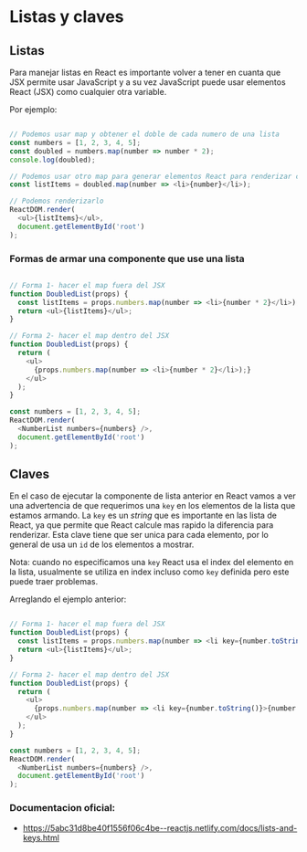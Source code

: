 # Listas y claves

## Listas
Para manejar listas en React es importante volver a tener en cuanta que JSX permite usar JavaScript y a su vez JavaScript puede usar elementos React (JSX) como cualquier otra variable.

Por ejemplo:
```javascript

// Podemos usar map y obtener el doble de cada numero de una lista
const numbers = [1, 2, 3, 4, 5];
const doubled = numbers.map(number => number * 2);
console.log(doubled);

// Podemos usar otro map para generar elementos React para renderizar como una lista
const listItems = doubled.map(number => <li>{number}</li>);

// Podemos renderizarlo
ReactDOM.render(
  <ul>{listItems}</ul>,
  document.getElementById('root')
);
```

### Formas de armar una componente que use una lista
```javascript

// Forma 1- hacer el map fuera del JSX
function DoubledList(props) {
  const listItems = props.numbers.map(number => <li>{number * 2}</li>);
  return <ul>{listItems}</ul>;
}

// Forma 2- hacer el map dentro del JSX
function DoubledList(props) {
  return (
    <ul>
      {props.numbers.map(number => <li>{number * 2}</li>);}
    </ul>
  );
}

const numbers = [1, 2, 3, 4, 5];
ReactDOM.render(
  <NumberList numbers={numbers} />,
  document.getElementById('root')
);
```

## Claves
En el caso de ejecutar la componente de lista anterior en React vamos a ver una advertencia de que requerimos una `key` en los elementos de la lista que estamos armando.
La `key` es un *string* que es importante en las lista de React, ya que permite que React calcule mas rapido la diferencia para renderizar.
Esta clave tiene que ser unica para cada elemento, por lo general de usa un `id` de los elementos a mostrar.

Nota: cuando no especificamos una `key` React usa el index del elemento en la lista, usualmente se utiliza en index incluso como `key` definida pero este puede traer problemas.

Arreglando el ejemplo anterior:
```javascript

// Forma 1- hacer el map fuera del JSX
function DoubledList(props) {
  const listItems = props.numbers.map(number => <li key={number.toString()} >{number * 2}</li>);
  return <ul>{listItems}</ul>;
}

// Forma 2- hacer el map dentro del JSX
function DoubledList(props) {
  return (
    <ul>
      {props.numbers.map(number => <li key={number.toString()}>{number * 2}</li>);}
    </ul>
  );
}

const numbers = [1, 2, 3, 4, 5];
ReactDOM.render(
  <NumberList numbers={numbers} />,
  document.getElementById('root')
);
```

### Documentacion oficial:
- https://5abc31d8be40f1556f06c4be--reactjs.netlify.com/docs/lists-and-keys.html
